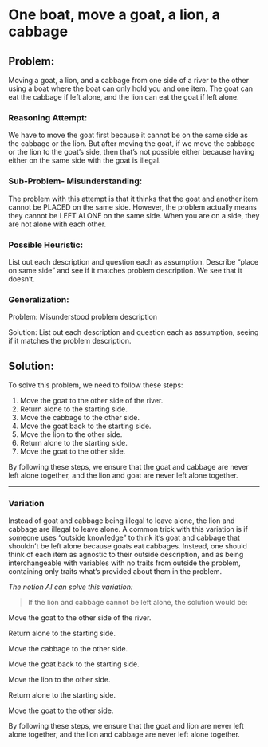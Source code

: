 # One boat, move a goat, a lion, a cabbage

## Problem:

Moving a goat, a lion, and a cabbage from one side of a river to the other using a boat where the boat can only hold you and one item. The goat can eat the cabbage if left alone, and the lion can eat the goat if left alone.

### Reasoning Attempt:

We have to move the goat first because it cannot be on the same side as the cabbage or the lion. But after moving the goat, if we move the cabbage or the lion to the goat’s side, then that’s not possible either because having either on the same side with the goat is illegal.

### Sub-Problem- Misunderstanding:

The problem with this attempt is that it thinks that the goat and another item cannot be PLACED on the same side. However, the problem actually means they cannot be LEFT ALONE on the same side. When you are on a side, they are not alone with each other. 

### Possible Heuristic:

List out each description and question each as assumption. Describe “place on same side” and see if it matches problem description. We see that it doesn’t. 

### Generalization:

Problem: Misunderstood problem description

Solution: List out each description and question each as assumption, seeing if it matches the problem description. 

## Solution:

To solve this problem, we need to follow these steps:

1. Move the goat to the other side of the river.
2. Return alone to the starting side.
3. Move the cabbage to the other side.
4. Move the goat back to the starting side.
5. Move the lion to the other side.
6. Return alone to the starting side.
7. Move the goat to the other side.

By following these steps, we ensure that the goat and cabbage are never left alone together, and the lion and goat are never left alone together.

---

### Variation

Instead of goat and cabbage being illegal to leave alone, the lion and cabbage are illegal to leave alone. A common trick with this variation is if someone uses “outside knowledge” to think it’s goat and cabbage that shouldn’t be left alone because goats eat cabbages. Instead, one should think of each item as agnostic to their outside description, and as being interchangeable with variables with no traits from outside the problem, containing only traits  what’s provided about them in the problem. 

*The notion AI can solve this variation:*

> If the lion and cabbage cannot be left alone, the solution would be:

Move the goat to the other side of the river.

Return alone to the starting side.

Move the cabbage to the other side.

Move the goat back to the starting side.

Move the lion to the other side.

Return alone to the starting side.

Move the goat to the other side.

By following these steps, we ensure that the goat and lion are never left alone together, and the lion and cabbage are never left alone together.
>